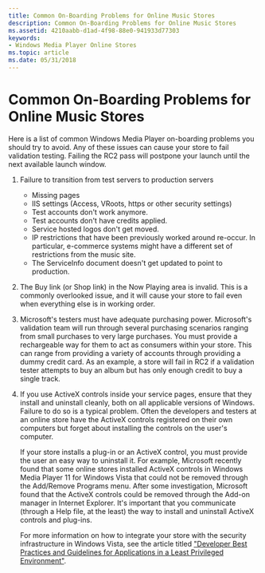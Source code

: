 ```yaml
---
title: Common On-Boarding Problems for Online Music Stores
description: Common On-Boarding Problems for Online Music Stores
ms.assetid: 4210aabb-d1ad-4f98-88e0-941933d77303
keywords:
- Windows Media Player Online Stores
ms.topic: article
ms.date: 05/31/2018
---
```


# Common On-Boarding Problems for Online Music Stores

Here is a list of common Windows Media Player on-boarding problems you should try to avoid. Any of these issues can cause your store to fail validation testing. Failing the RC2 pass will postpone your launch until the next available launch window.

1.  Failure to transition from test servers to production servers
    -   Missing pages
    -   IIS settings (Access, VRoots, https or other security settings)
    -   Test accounts don't work anymore.
    -   Test accounts don't have credits applied.
    -   Service hosted logos don't get moved.
    -   IP restrictions that have been previously worked around re-occur. In particular, e-commerce systems might have a different set of restrictions from the music site.
    -   The ServiceInfo document doesn't get updated to point to production.
2.  The Buy link (or Shop link) in the Now Playing area is invalid. This is a commonly overlooked issue, and it will cause your store to fail even when everything else is in working order.
3.  Microsoft's testers must have adequate purchasing power. Microsoft's validation team will run through several purchasing scenarios ranging from small purchases to very large purchases. You must provide a rechargeable way for them to act as consumers within your store. This can range from providing a variety of accounts through providing a dummy credit card. As an example, a store will fail in RC2 if a validation tester attempts to buy an album but has only enough credit to buy a single track.
4.  If you use ActiveX controls inside your service pages, ensure that they install and uninstall cleanly, both on all applicable versions of Windows. Failure to do so is a typical problem. Often the developers and testers at an online store have the ActiveX controls registered on their own computers but forget about installing the controls on the user's computer.

    If your store installs a plug-in or an ActiveX control, you must provide the user an easy way to uninstall it. For example, Microsoft recently found that some online stores installed ActiveX controls in Windows Media Player 11 for Windows Vista that could not be removed through the Add/Remove Programs menu. After some investigation, Microsoft found that the ActiveX controls could be removed through the Add-on manager in Internet Explorer. It's important that you communicate (through a Help file, at the least) the way to install and uninstall ActiveX controls and plug-ins.

    For more information on how to integrate your store with the security infrastructure in Windows Vista, see the article titled ["Developer Best Practices and Guidelines for Applications in a Least Privileged Environment"](https://go.microsoft.com/fwlink/p/?linkid=81232).

 

 




